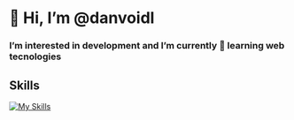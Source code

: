 # 👋 Hi, I’m @danvoidl
### I’m interested in development and I’m currently 🌱 learning web tecnologies

<!---
danvoidl/danvoidl is a ✨ special ✨ repository because its `README.md` (this file) appears on your GitHub profile.
You can click the Preview link to take a look at your changes.
--->

## Skills 
[![My Skills](https://skillicons.dev/icons?i=js,html,css,vue,typescript,tailwind,figma,md,nodejs)](https://skillicons.dev)
